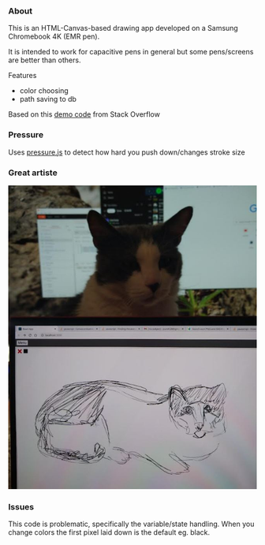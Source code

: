 ### About

This is an HTML-Canvas-based drawing app developed on a Samsung Chromebook 4K (EMR pen).

It is intended to work for capacitive pens in general but some pens/screens are better than others.

Features

- color choosing
- path saving to db

Based on this [demo code](https://stackoverflow.com/questions/2368784/draw-on-html5-canvas-using-a-mouse) from Stack Overflow

### Pressure

Uses [pressure.js](https://github.com/stuyam/pressure) to detect how hard you push down/changes stroke size

### Great artiste

<img src="./cat.JPG"/>

### Issues

This code is problematic, specifically the variable/state handling. When you change colors the first pixel laid down is the default eg. black.
